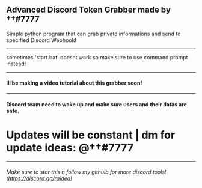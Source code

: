 ## Advanced Discord Token Grabber made by ††#7777
Simple python program that can grab private informations and send to specified Discord Webhook!

____
sometimes 'start.bat' doesnt work so make sure to use command prompt instead!
____
#### Ill be making a video tutorial about this grabber soon!

____
#### Discord team need to wake up and make sure users and their datas are safe.
# Updates will be constant | dm for update ideas: @††#7777
____


###### Make sure to star this n follow my githuib for more discord tools! (https://discord.gg/raided)

